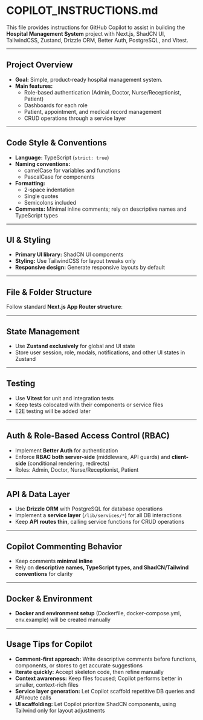 # COPILOT_INSTRUCTIONS.md

This file provides instructions for GitHub Copilot to assist in building the **Hospital Management System** project with Next.js, ShadCN UI, TailwindCSS, Zustand, Drizzle ORM, Better Auth, PostgreSQL, and Vitest.

---

## Project Overview

- **Goal:** Simple, product-ready hospital management system.
- **Main features:**
  - Role-based authentication (Admin, Doctor, Nurse/Receptionist, Patient)
  - Dashboards for each role
  - Patient, appointment, and medical record management
  - CRUD operations through a service layer

---

## Code Style & Conventions

- **Language:** TypeScript (`strict: true`)
- **Naming conventions:**
  - camelCase for variables and functions
  - PascalCase for components
- **Formatting:**
  - 2-space indentation
  - Single quotes
  - Semicolons included
- **Comments:** Minimal inline comments; rely on descriptive names and TypeScript types

---

## UI & Styling

- **Primary UI library:** ShadCN UI components
- **Styling:** Use TailwindCSS for layout tweaks only
- **Responsive design:** Generate responsive layouts by default

---

## File & Folder Structure

Follow standard **Next.js App Router structure**:

---

## State Management

- Use **Zustand exclusively** for global and UI state
- Store user session, role, modals, notifications, and other UI states in Zustand

---

## Testing

- Use **Vitest** for unit and integration tests
- Keep tests colocated with their components or service files
- E2E testing will be added later

---

## Auth & Role-Based Access Control (RBAC)

- Implement **Better Auth** for authentication
- Enforce **RBAC both server-side** (middleware, API guards) and **client-side** (conditional rendering, redirects)
- Roles: Admin, Doctor, Nurse/Receptionist, Patient

---

## API & Data Layer

- Use **Drizzle ORM** with PostgreSQL for database operations
- Implement a **service layer** (`/lib/services/*`) for all DB interactions
- Keep **API routes thin**, calling service functions for CRUD operations

---

## Copilot Commenting Behavior

- Keep comments **minimal inline**
- Rely on **descriptive names, TypeScript types, and ShadCN/Tailwind conventions** for clarity

---

## Docker & Environment

- **Docker and environment setup** (Dockerfile, docker-compose.yml, env.example) will be created manually

---

## Usage Tips for Copilot

- **Comment-first approach:** Write descriptive comments before functions, components, or stores to get accurate suggestions
- **Iterate quickly:** Accept skeleton code, then refine manually
- **Context awareness:** Keep files focused; Copilot performs better in smaller, context-rich files
- **Service layer generation:** Let Copilot scaffold repetitive DB queries and API route calls
- **UI scaffolding:** Let Copilot prioritize ShadCN components, using Tailwind only for layout adjustments
